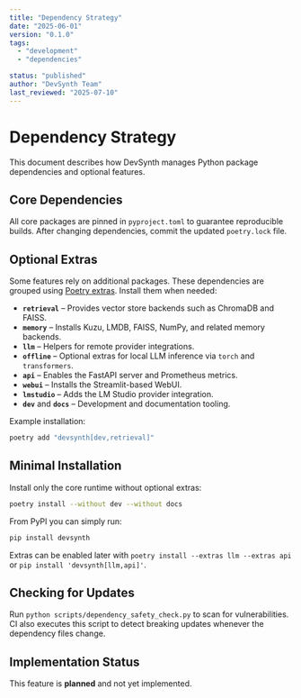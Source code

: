 ```yaml
---
title: "Dependency Strategy"
date: "2025-06-01"
version: "0.1.0"
tags:
  - "development"
  - "dependencies"

status: "published"
author: "DevSynth Team"
last_reviewed: "2025-07-10"
---
```


# Dependency Strategy

This document describes how DevSynth manages Python package dependencies and optional features.

## Core Dependencies

All core packages are pinned in `pyproject.toml` to guarantee reproducible builds. After changing dependencies, commit the updated `poetry.lock` file.

## Optional Extras

Some features rely on additional packages. These dependencies are grouped using [Poetry extras](https://python-poetry.org/docs/pyproject/#extras). Install them when needed:

- **`retrieval`** – Provides vector store backends such as ChromaDB and FAISS.
- **`memory`** – Installs Kuzu, LMDB, FAISS, NumPy, and related memory backends.
- **`llm`** – Helpers for remote provider integrations.
- **`offline`** – Optional extras for local LLM inference via `torch` and `transformers`.
- **`api`** – Enables the FastAPI server and Prometheus metrics.
- **`webui`** – Installs the Streamlit-based WebUI.
- **`lmstudio`** – Adds the LM Studio provider integration.
- **`dev`** and **`docs`** – Development and documentation tooling.


Example installation:

```bash
poetry add "devsynth[dev,retrieval]"
```

## Minimal Installation

Install only the core runtime without optional extras:

```bash
poetry install --without dev --without docs
```

From PyPI you can simply run:

```bash
pip install devsynth
```

Extras can be enabled later with `poetry install --extras llm --extras api` or `pip install 'devsynth[llm,api]'`.

## Checking for Updates

Run `python scripts/dependency_safety_check.py` to scan for vulnerabilities. CI also executes this script to detect breaking updates whenever the dependency files change.

## Implementation Status

This feature is **planned** and not yet implemented.
